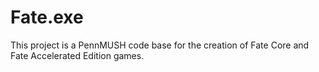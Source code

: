 # Fate.exe
This project is a PennMUSH code base for the creation of Fate Core and Fate Accelerated Edition games.
